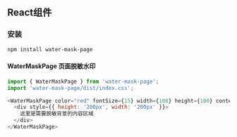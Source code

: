 
## React组件

### 安装
```bash
npm install water-mask-page
```

#### WaterMaskPage 页面脱敏水印
```js
import { WaterMaskPage } from 'water-mask-page';
import 'water-mask-page/dist/index.css';

<WaterMaskPage color="red" fontSize={15} width={100} height={100} content={`脱敏内容`}>
  <div style={{ height: '200px', width: '200px' }}>
    这里是需要脱敏背景的内容区域
  </div>
</WaterMaskPage>
```

